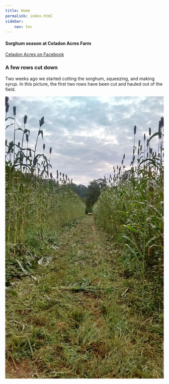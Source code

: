 ```yaml
---
title: Home
permalink: index.html
sidebar:
    nav: toc
---
```


#### Sorghum season at Celadon Acres Farm

[Celadon Acres on Facebook](http://facebook.com/celadonacres)


### A few rows cut down

Two weeks ago we started cutting the sorghum, squeezing, and making syrup. In this picture, the first two rows
have been cut and hauled out of the field.

![](image_1_t.jpg)

